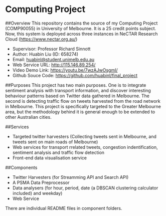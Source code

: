 Computing Project
================

##Overview
This repository contains the source of my Computing Project (COMP90055) in University of Melbourne. It is a 25 credit points subject. Now, this system is deployed across three instances in NeCTAR Research Cloud (https://www.nectar.org.au/)
- Supervisor: Professor Richard Sinnott
- Author: Huabin Liu (ID: 658274)  
- Email: huabinl@student.unimelb.edu.au
- Web Service URL: http://115.146.89.254/
- Video Demo Link: https://youtu.be/7wzAJwOsgmI/
- Github Souce Code: https://github.com/huabinl/final_project

##Purposes
This project has two main purposes. One is to integrate sentiment analysis with transport information, and discover interesting behaviour patterns based on Twitter data gathered in Melbourne. The second is detecting traffic flow on tweets harvested from the road network in Melbourne. This project is specifically targeted to the Greater Melbourne area, but the methodology behind it is general enough to be extended to other Australian cities.

##Services
- Targeted twitter harvesters (Collecting tweets sent in Melbourne, and tweets sent on main roads of Melbourne)
- Web services for transport rrelated tweets, congestion indentification, sentiment analysis and traffic flow detection
- Front-end data visualisation service

##Components
- Twitter Harvesters (for Streamming API and Search API)
- A PSMA Data Preprocessor
- Data analysers (for hour, period, date (a DBSCAN clustering calculator included) and weekday)
- Web Service

There are individual README files in component folders.
